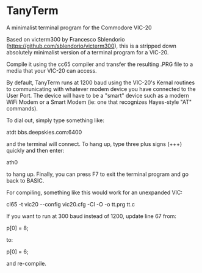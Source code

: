 # TanyTerm
A minimalist terminal program for the Commodore VIC-20

Based on victerm300 by Francesco Sblendorio (https://github.com/sblendorio/victerm300), this is a stripped down absolutely minimalist version of a terminal program for a VIC-20.

Compile it using the cc65 compiler and transfer the resulting .PRG file to a media that your VIC-20 can access.

By default, TanyTerm runs at 1200 baud using the VIC-20's Kernal routines to communicating with whatever modem device you have connected to the User Port. The device will have to be a "smart" device such as a modern WiFi Modem or a Smart Modem (ie: one that recognizes Hayes-style "AT" commands). 

To dial out, simply type something like:

atdt bbs.deepskies.com:6400

and the terminal will connect. To hang up, type three plus signs (+++) quickly and then enter:

ath0

to hang up. Finally, you can press F7 to exit the terminal program and go back to BASIC.

For compiling, something like this would work for an unexpanded VIC:

cl65 -t vic20 --config vic20.cfg -Cl -O -o tt.prg tt.c

If you want to run at 300 baud instead of 1200, update line 67 from:

p[0] = 8;

to:

p[0] = 6;

and re-compile.
